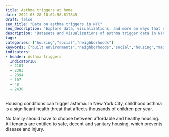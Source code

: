 ```yaml
---
title: Asthma triggers at home
date: 2021-05-28 18:02:58.817845
draft: false
seo_title: "Data on asthma triggers in NYC"
seo_description: "Explore data, visualizations, and more on ways that environments shape health in New York City's neighborhoods."
description: "Datasets and visualizations of asthma trigger data in NYC."
tags: 
categories: ["housing","social","neighborhoods"]
keywords: ["built environments","neighborhoods","social","housing","maintenance","maintenance deficiencies","healthy housing","asthma","allergies","trigger","childhood asthma"]
indicators:
- header: Asthma triggers
  IndicatorID:
  - 2101
  - 2393
  - 2394
  - 107
  - 48
  - 2430
---
```


Housing conditions can trigger asthma. In New York City, childhood asthma is a significant health threat that affects thousands of children per year. 

No family should have to choose between affordable and healthy housing. All tenants are entitled to safe, decent and sanitary housing, which prevents disease and injury.

